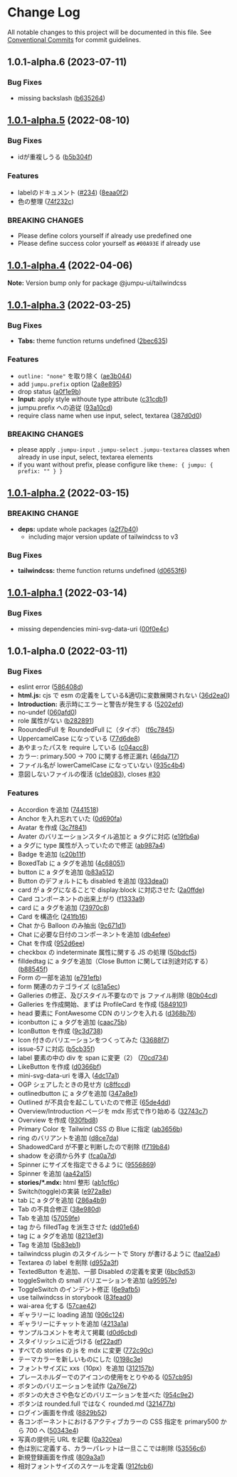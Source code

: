# Change Log

All notable changes to this project will be documented in this file.
See [Conventional Commits](https://conventionalcommits.org) for commit guidelines.

## 1.0.1-alpha.6 (2023-07-11)

### Bug Fixes

* missing backslash ([b635264](https://github.com/tuqulore/jumpu-ui/commit/b6352645448c4ddaceb54a7a60e188e665bbad0d))

## [1.0.1-alpha.5](https://github.com/tuqulore/jumpu-ui/compare/v1.0.1-alpha.4...v1.0.1-alpha.5) (2022-08-10)

### Bug Fixes

* idが重複しうる ([b5b304f](https://github.com/tuqulore/jumpu-ui/commit/b5b304febd15a4dcaebfa2854b2004976d85de43))

### Features

* labelのドキュメント ([#234](https://github.com/tuqulore/jumpu-ui/issues/234)) ([8eaa0f2](https://github.com/tuqulore/jumpu-ui/commit/8eaa0f2e75f33f9205498ec5db2483c6e72cdfe9))
* 色の整理 ([74f232c](https://github.com/tuqulore/jumpu-ui/commit/74f232c8f7adfe15e9fe90f77a5566e4c51e8e98))

### BREAKING CHANGES

* Please define colors yourself if already use predefined one
* Please define success color yourself as `#00A93E` if already use

## [1.0.1-alpha.4](https://github.com/tuqulore/jumpu-ui/compare/v1.0.1-alpha.3...v1.0.1-alpha.4) (2022-04-06)

**Note:** Version bump only for package @jumpu-ui/tailwindcss

## [1.0.1-alpha.3](https://github.com/tuqulore/jumpu-ui/compare/v1.0.1-alpha.1...v1.0.1-alpha.3) (2022-03-25)

### Bug Fixes

- **Tabs:** theme function returns undefined ([2bec635](https://github.com/tuqulore/jumpu-ui/commit/2bec63576f86ac9076bbda17fd0877ae663f1e10))

### Features

- `outline: "none"` を取り除く ([ae3b044](https://github.com/tuqulore/jumpu-ui/commit/ae3b0448b6993779439e59290e3ce3095e43bf0b))
- add `jumpu.prefix` option ([2a8e895](https://github.com/tuqulore/jumpu-ui/commit/2a8e8956ba7e394ff02a6fafe3d13d68c68e4de2))
- drop status ([a0f1e9b](https://github.com/tuqulore/jumpu-ui/commit/a0f1e9b49605b3d5751dbfbd5a54767ef11ee08c))
- **Input:** apply style withoute type attribute ([c31cdb1](https://github.com/tuqulore/jumpu-ui/commit/c31cdb130450f6a51fd0a2347c3d627c4c739afb))
- jumpu.prefix への追従 ([93a10cd](https://github.com/tuqulore/jumpu-ui/commit/93a10cd6f04ec4e4b15a7fbf7818a3d0c30a78bc))
- require class name when use input, select, textarea ([387d0d0](https://github.com/tuqulore/jumpu-ui/commit/387d0d01d5b8a39458a5f90de1fb5d01da4c45e0))

### BREAKING CHANGES

- please apply `.jumpu-input` `.jumpu-select` `.jumpu-textarea` classes when already in use input, select, textarea elements
- if you want without prefix, please configure like `theme: { jumpu: { prefix: "" } }`

## [1.0.1-alpha.2](https://github.com/tuqulore/jumpu-ui/compare/v1.0.1-alpha.1...v1.0.1-alpha.2) (2022-03-15)

### BREAKING CHANGE

- **deps:** update whole packages ([a2f7b40](https://github.com/tuqulore/jumpu-ui/commit/a2f7b404b5049f2b950a986209f6b407088ee1a1))
  - including major version update of tailwindcss to v3

### Bug Fixes

- **tailwindcss:** theme function returns undefined ([d0653f6](https://github.com/tuqulore/jumpu-ui/commit/d0653f620b98e342983fff7473d8921370ab93a3))

## [1.0.1-alpha.1](https://github.com/tuqulore/jumpu-ui/compare/v1.0.1-alpha.0...v1.0.1-alpha.1) (2022-03-14)

### Bug Fixes

- missing dependencies mini-svg-data-uri ([00f0e4c](https://github.com/tuqulore/jumpu-ui/commit/00f0e4cdba5a1abaebff76bdde4056133f493492))

## 1.0.1-alpha.0 (2022-03-11)

### Bug Fixes

- eslint error ([586408d](https://github.com/tuqulore/jumpu-ui/commit/586408d3e64f4181588cf1fbdaa560d867b78e36))
- **html.js:** cjs で esm の定義をしている&適切に変数展開されない ([36d2ea0](https://github.com/tuqulore/jumpu-ui/commit/36d2ea06b0ca1419aceddde798201ffad3b9388f))
- **Introduction:** 表示時にエラーと警告が発生する ([5202efd](https://github.com/tuqulore/jumpu-ui/commit/5202efd43c9dcfa5417c0011d23388ef8425aab2))
- no-undef ([060afd0](https://github.com/tuqulore/jumpu-ui/commit/060afd0536105c06225b3c1f04a92a31cdd45b37))
- role 属性がない ([b282891](https://github.com/tuqulore/jumpu-ui/commit/b282891926269b276fc1cb5911f037f508862607))
- RooundedFull を RoundedFull に（タイポ） ([f6c7845](https://github.com/tuqulore/jumpu-ui/commit/f6c7845c550f6b40dd42b9309fd5ce264f085283))
- UppercamelCase になっている ([77d6de8](https://github.com/tuqulore/jumpu-ui/commit/77d6de85f748bfdd52393f74794cb3be76f0afca))
- あやまったパスを require している ([c04acc8](https://github.com/tuqulore/jumpu-ui/commit/c04acc880ab86ffa451ac9d5079786deb47f67a0))
- カラー: primary.500 -> 700 に関する修正漏れ ([46da717](https://github.com/tuqulore/jumpu-ui/commit/46da7179e1f9054d26a911f8b2b47f1e7f2a5764))
- ファイル名が lowerCamelCase になっていない ([935c4b4](https://github.com/tuqulore/jumpu-ui/commit/935c4b4b4c8c6327259ed01ffd86e4ff762d9be6))
- 意図しないファイルの復活 ([c1de083](https://github.com/tuqulore/jumpu-ui/commit/c1de083a4d64f7e84f9c9b3f889806b89815ab9a)), closes [#30](https://github.com/tuqulore/jumpu-ui/issues/30)

### Features

- Accordion を追加 ([7441518](https://github.com/tuqulore/jumpu-ui/commit/7441518580b02cf4632ef160ae7cdd9476181522))
- Anchor を入れ忘れていた ([0d690fa](https://github.com/tuqulore/jumpu-ui/commit/0d690faff25018b109dbd53a8adc8b7d34d98eca))
- Avatar を作成 ([3c7f841](https://github.com/tuqulore/jumpu-ui/commit/3c7f841b61b34d29840842894572cd72a4f2647e))
- Avater のバリエーションスタイル追加と a タグに対応 ([e19fb6a](https://github.com/tuqulore/jumpu-ui/commit/e19fb6afdb6008ec1b6747010cb6be254e0d7810))
- a タグに type 属性が入っていたので修正 ([ab987a4](https://github.com/tuqulore/jumpu-ui/commit/ab987a44beee40736a28321bb0a9f351755db9ca))
- Badge を追加 ([c20b11f](https://github.com/tuqulore/jumpu-ui/commit/c20b11fac91ae8ab85126e58eec0a43115dc1d29))
- BoxedTab に a タグを追加 ([4c68051](https://github.com/tuqulore/jumpu-ui/commit/4c68051ce53d197c623e276500e9aa98670df4bd))
- button に a タグを追加 ([b83a512](https://github.com/tuqulore/jumpu-ui/commit/b83a51257a83d4d634331ec518da0de9f9e3e01a))
- Button のデフォルトにも disabled を追加 ([933dea0](https://github.com/tuqulore/jumpu-ui/commit/933dea0862e4d7e80f553e5ba8151a0b52b4b051))
- card が a タグになることで display:block に対応させた ([2a0ffde](https://github.com/tuqulore/jumpu-ui/commit/2a0ffde27e82c53f3c576fac929de5c13464369b))
- Card コンポーネントの出来上がり ([f1333a9](https://github.com/tuqulore/jumpu-ui/commit/f1333a9a20e1a323586adcd787d5ce4b38446824))
- card に a タグを追加 ([73970c8](https://github.com/tuqulore/jumpu-ui/commit/73970c85f0ce388ff397406d8b117278053b5516))
- Card を構造化 ([241fb16](https://github.com/tuqulore/jumpu-ui/commit/241fb164152938b183d7440d91a0318341092276))
- Chat から Balloon のみ抽出 ([9c671d1](https://github.com/tuqulore/jumpu-ui/commit/9c671d14fe9bf7c4b6fcaca3d60e6e68edc92496))
- Chat に必要な日付のコンポーネントを追加 ([db4efee](https://github.com/tuqulore/jumpu-ui/commit/db4efeec69c833201bfb4a7831f59eb1e07db8ee))
- Chat を作成 ([952d6ee](https://github.com/tuqulore/jumpu-ui/commit/952d6ee926668f003e507b2b921b8d4507a47ee0))
- checkbox の indeterminate 属性に関する JS の処理 ([50bdcf5](https://github.com/tuqulore/jumpu-ui/commit/50bdcf51e77a0d9ea0ef008d288a448e9a16dab2))
- filldedtag に a タグを追加（Close Button に関しては別途対応する） ([b88545f](https://github.com/tuqulore/jumpu-ui/commit/b88545ffb4d5210dfb4d82566c39bfd9feb78df0))
- Form の一部を追加 ([e791efb](https://github.com/tuqulore/jumpu-ui/commit/e791efb6a175955e0a90d4b6bb9077047d5a1e2f))
- form 関連のカテゴライズ ([c81a5ec](https://github.com/tuqulore/jumpu-ui/commit/c81a5ec5af9701e55a3a7b2141fdfc346fbe50c6))
- Galleries の修正、及びスタイル不要なので js ファイル削除 ([80b04cd](https://github.com/tuqulore/jumpu-ui/commit/80b04cdb7f900d2560a19028f1dff66607ae3876))
- Galleries を作成開始、まずは ProfileCard を作成 ([5849101](https://github.com/tuqulore/jumpu-ui/commit/5849101231ae587385716773fb632a3b73f4f65f))
- head 要素に FontAwesome CDN のリンクを入れる ([d368b76](https://github.com/tuqulore/jumpu-ui/commit/d368b7650fa73e1f344623b9cc71583b45012f3b))
- iconbutton に a タグを追加 ([caac75b](https://github.com/tuqulore/jumpu-ui/commit/caac75bea4ae9faaab5442cad61f140b3df29f95))
- IconButton を作成 ([9c3d738](https://github.com/tuqulore/jumpu-ui/commit/9c3d738d357092ffcd6662cc2f8c39b3f8cb5598))
- Icon 付きのバリエーションをつくってみた ([33688f7](https://github.com/tuqulore/jumpu-ui/commit/33688f7e539e311dfed78d3070c4e5dd7c463d22))
- issue-57 に対応 ([b5cb35f](https://github.com/tuqulore/jumpu-ui/commit/b5cb35f22a488e3c971e9f463871650e2976b8d0))
- label 要素の中の div を span に変更（2） ([70cd734](https://github.com/tuqulore/jumpu-ui/commit/70cd734ca0bfc934ecc3afce8f89d85ea0b3d79a))
- LikeButton を作成 ([d0366bf](https://github.com/tuqulore/jumpu-ui/commit/d0366bf608791a202cb3a69cb010f187ca3efb96))
- mini-svg-data-uri を導入 ([4dc17a1](https://github.com/tuqulore/jumpu-ui/commit/4dc17a17af6e21e6b5c81cdbba8948b73fa23f60))
- OGP シェアしたときの見せ方 ([c8ffccd](https://github.com/tuqulore/jumpu-ui/commit/c8ffccd686547d919252a198165ba9549bcba32a))
- outlinedbutton に a タグを追加 ([347a8e1](https://github.com/tuqulore/jumpu-ui/commit/347a8e13ae78558622d88e43f5742819839f7fac))
- Outlined が不具合を起こしていたので修正 ([65de4dd](https://github.com/tuqulore/jumpu-ui/commit/65de4dd984278380303f659c0034884c2feb6b14))
- Overview/Introduction ページを mdx 形式で作り始める ([32743c7](https://github.com/tuqulore/jumpu-ui/commit/32743c723fed5832e948978259b41ad8dc128cb3))
- Overview を作成 ([930fbd8](https://github.com/tuqulore/jumpu-ui/commit/930fbd8f86b52ffec893cca584ad195397105f7d))
- Primary Color を Tailwind CSS の Blue に指定 ([ab3656b](https://github.com/tuqulore/jumpu-ui/commit/ab3656ba79c7a9c188377cb3109cd903904dd336))
- ring のバリアントを追加 ([d8ce7da](https://github.com/tuqulore/jumpu-ui/commit/d8ce7da9a16a9d4141dead2b358b5d21b4fa7fe4))
- ShadowedCard が不要と判断したので削除 ([f719b84](https://github.com/tuqulore/jumpu-ui/commit/f719b84fd2e5e0617c568c1e47c86f0d1bf2f4ec))
- shadow を必須から外す ([fca0a7d](https://github.com/tuqulore/jumpu-ui/commit/fca0a7de597ca41a98a53d5f6cbd7e83c4f38044))
- Spinner にサイズを指定できるように ([9556869](https://github.com/tuqulore/jumpu-ui/commit/95568692f1332fd699c3b3a138847749f2a5718a))
- Spinner を追加 ([aa42a15](https://github.com/tuqulore/jumpu-ui/commit/aa42a152b47122f6aa80edb69196da1e7f09ac85))
- **stories/\*.mdx:** html 整形 ([ab1cf6c](https://github.com/tuqulore/jumpu-ui/commit/ab1cf6c13157d2d8709c11f31d6e15e3676a99b6))
- Switch(toggle)の実装 ([e972a8e](https://github.com/tuqulore/jumpu-ui/commit/e972a8ea02c61169018ef786feae6028f8302dff))
- tab に a タグを追加 ([286a4b9](https://github.com/tuqulore/jumpu-ui/commit/286a4b9abddb6134706ba0ae71be8c0228046de9))
- Tab の不具合修正 ([38e980d](https://github.com/tuqulore/jumpu-ui/commit/38e980de13f7520ebbace840330625cba0ca41f8))
- Tab を追加 ([57059fe](https://github.com/tuqulore/jumpu-ui/commit/57059fe946c939e64ef9a5acbb005916a38c7ba5))
- tag から filledTag を派生させた ([dd01e64](https://github.com/tuqulore/jumpu-ui/commit/dd01e649bccf40ac323359ac1edbb083a71979c5))
- tag に a タグを追加 ([8213ef3](https://github.com/tuqulore/jumpu-ui/commit/8213ef3ddb7b1285ed3fbb6100a13488e2c26221))
- Tag を追加 ([5b83eb1](https://github.com/tuqulore/jumpu-ui/commit/5b83eb18fc5d3266c380b05b7074a2065da16a52))
- tailwindcss plugin のスタイルシートで Story が書けるように ([faa12a4](https://github.com/tuqulore/jumpu-ui/commit/faa12a41fce9cd6c537f904c6fda1e7fd3598602))
- Textarea の label を削除 ([d952a3f](https://github.com/tuqulore/jumpu-ui/commit/d952a3faf60d7802db654c77895873fd48c184c9))
- TextedButton を追加、一部 Disabled の定義を変更 ([6bc9d53](https://github.com/tuqulore/jumpu-ui/commit/6bc9d53d1fd47cba921e53a41eefc12a79c3066a))
- toggleSwitch の small バリエーションを追加 ([a95957e](https://github.com/tuqulore/jumpu-ui/commit/a95957ea789817a250a1c9570f6a87cb977657d5))
- ToggleSwitch のインデント修正 ([6e9afb5](https://github.com/tuqulore/jumpu-ui/commit/6e9afb56994e97821234a34db8d972f3f6443f5e))
- use tailwindcss in storybook ([83fead0](https://github.com/tuqulore/jumpu-ui/commit/83fead0dca0fd76452bb993380dd2a5ae72f0cc4))
- wai-area 化する ([57cae42](https://github.com/tuqulore/jumpu-ui/commit/57cae420dc2c1c97cc7e82601a392317c68be036))
- ギャラリーに loading 追加 ([906c124](https://github.com/tuqulore/jumpu-ui/commit/906c1248d0ff6fff748ce961062ee87bc78931af))
- ギャラリーにチャットを追加 ([4213a1a](https://github.com/tuqulore/jumpu-ui/commit/4213a1a674b5d2b07f960cd30bf9ff5de4c3dc82))
- サンプルコメントを考えて掲載 ([d0d6cbd](https://github.com/tuqulore/jumpu-ui/commit/d0d6cbd3f0ed207bffb8fa7925b203f7785c9253))
- スタイリッシュに近づける ([ef22adf](https://github.com/tuqulore/jumpu-ui/commit/ef22adf829a20240d0b5d5061d95a8bf2ee5913c))
- すべての stories の js を mdx に変更 ([772c90c](https://github.com/tuqulore/jumpu-ui/commit/772c90c3faa53639f996236549fc607755d15a04))
- テーマカラーを新しいものにした ([0198c3e](https://github.com/tuqulore/jumpu-ui/commit/0198c3edb66335c821abec3768a8b7fb903d620e))
- フォントサイズに xxs（10px）を追加 ([312157b](https://github.com/tuqulore/jumpu-ui/commit/312157b8e894e5e7e1ddd3fc696e1c8024171403))
- プレースホルダーでのアイコンの使用をとりやめる ([057cb95](https://github.com/tuqulore/jumpu-ui/commit/057cb95fe740d8a9f680dbec3a130f6d49d59337))
- ボタンのバリエーションを試作 ([2a76e72](https://github.com/tuqulore/jumpu-ui/commit/2a76e72782a3d4058fafe1950ff17e647f63d7b3))
- ボタンの大きさや色などのバリエーションを並べた ([954c9e2](https://github.com/tuqulore/jumpu-ui/commit/954c9e210fbb28eba5fbd28a5861397b4b083b07))
- ボタンは rounded.full ではなく rounded.md ([321477b](https://github.com/tuqulore/jumpu-ui/commit/321477b4f590a59d07dbd8fc51cc545f3bbf3507))
- ログイン画面を作成 ([8829b52](https://github.com/tuqulore/jumpu-ui/commit/8829b52456713f4e51e28169b887f637d984760d))
- 各コンポーネントにおけるアクティブカラーの CSS 指定を primary500 から 700 へ ([50343e4](https://github.com/tuqulore/jumpu-ui/commit/50343e4b774ab8962087a5ba4fffa6b3bf7ec68e))
- 写真の提供元 URL を記載 ([0a320ea](https://github.com/tuqulore/jumpu-ui/commit/0a320ea5ff3320f3f78a42e8f401b536fec9a4a7))
- 色は別に定義する、カラーパレットは一旦ここでは削除 ([53556c6](https://github.com/tuqulore/jumpu-ui/commit/53556c674dea8f1359843c8957ad38f9c1bf9a74))
- 新規登録画面を作成 ([809a3a1](https://github.com/tuqulore/jumpu-ui/commit/809a3a1f425d17fcab42b10f4972d285fd749a54))
- 相対フォントサイズのスケールを定義 ([912fcb6](https://github.com/tuqulore/jumpu-ui/commit/912fcb6304cfee233c20d085d972d0fa5513ae25))
